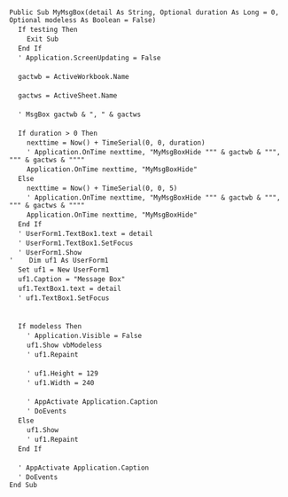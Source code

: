 &nbsp;  &nbsp;  &nbsp;  &nbsp;  
`Public Sub MyMsgBox(detail As String, Optional duration As Long = 0, Optional modeless As Boolean = False)`  
&nbsp;&nbsp;&nbsp;&nbsp;`If testing Then`  
&nbsp;&nbsp;&nbsp;&nbsp;&nbsp;&nbsp;&nbsp;&nbsp;`Exit Sub`  
&nbsp;&nbsp;&nbsp;&nbsp;`End If`  
&nbsp;&nbsp;&nbsp;&nbsp;`' Application.ScreenUpdating = False`  
&nbsp;  &nbsp;  &nbsp;  &nbsp;  
&nbsp;&nbsp;&nbsp;&nbsp;`gactwb = ActiveWorkbook.Name`  
&nbsp;  &nbsp;  &nbsp;  &nbsp;  
&nbsp;&nbsp;&nbsp;&nbsp;`gactws = ActiveSheet.Name`  
&nbsp;  &nbsp;  &nbsp;  &nbsp;  
&nbsp;&nbsp;&nbsp;&nbsp;`' MsgBox gactwb & ", " & gactws`  
&nbsp;  &nbsp;  &nbsp;  &nbsp;  
&nbsp;&nbsp;&nbsp;&nbsp;`If duration > 0 Then`  
&nbsp;&nbsp;&nbsp;&nbsp;&nbsp;&nbsp;&nbsp;&nbsp;`nexttime = Now() + TimeSerial(0, 0, duration)`  
&nbsp;&nbsp;&nbsp;&nbsp;&nbsp;&nbsp;&nbsp;&nbsp;`' Application.OnTime nexttime, "MyMsgBoxHide """ & gactwb & """, """ & gactws & """"`  
&nbsp;&nbsp;&nbsp;&nbsp;&nbsp;&nbsp;&nbsp;&nbsp;`Application.OnTime nexttime, "MyMsgBoxHide"`  
&nbsp;&nbsp;&nbsp;&nbsp;`Else`  
&nbsp;&nbsp;&nbsp;&nbsp;&nbsp;&nbsp;&nbsp;&nbsp;`nexttime = Now() + TimeSerial(0, 0, 5)`  
&nbsp;&nbsp;&nbsp;&nbsp;&nbsp;&nbsp;&nbsp;&nbsp;`' Application.OnTime nexttime, "MyMsgBoxHide """ & gactwb & """, """ & gactws & """"`  
&nbsp;&nbsp;&nbsp;&nbsp;&nbsp;&nbsp;&nbsp;&nbsp;`Application.OnTime nexttime, "MyMsgBoxHide"`  
&nbsp;&nbsp;&nbsp;&nbsp;`End If`  
&nbsp;&nbsp;&nbsp;&nbsp;`' UserForm1.TextBox1.text = detail`  
&nbsp;&nbsp;&nbsp;&nbsp;`' UserForm1.TextBox1.SetFocus`  
&nbsp;&nbsp;&nbsp;&nbsp;`' UserForm1.Show`  
`'    Dim uf1 As UserForm1`  
&nbsp;&nbsp;&nbsp;&nbsp;`Set uf1 = New UserForm1`  
&nbsp;&nbsp;&nbsp;&nbsp;`uf1.Caption = "Message Box"`  
&nbsp;&nbsp;&nbsp;&nbsp;`uf1.TextBox1.text = detail`  
&nbsp;&nbsp;&nbsp;&nbsp;`' uf1.TextBox1.SetFocus`  
&nbsp;  &nbsp;  &nbsp;  &nbsp;  
&nbsp;  &nbsp;  &nbsp;  &nbsp;  
&nbsp;&nbsp;&nbsp;&nbsp;`If modeless Then`  
&nbsp;&nbsp;&nbsp;&nbsp;&nbsp;&nbsp;&nbsp;&nbsp;`' Application.Visible = False`  
&nbsp;&nbsp;&nbsp;&nbsp;&nbsp;&nbsp;&nbsp;&nbsp;`uf1.Show vbModeless`  
&nbsp;&nbsp;&nbsp;&nbsp;&nbsp;&nbsp;&nbsp;&nbsp;`' uf1.Repaint`  
&nbsp;  &nbsp;  &nbsp;  &nbsp;  
&nbsp;&nbsp;&nbsp;&nbsp;&nbsp;&nbsp;&nbsp;&nbsp;`' uf1.Height = 129`  
&nbsp;&nbsp;&nbsp;&nbsp;&nbsp;&nbsp;&nbsp;&nbsp;`' uf1.Width = 240`  
&nbsp;  &nbsp;  &nbsp;  &nbsp;  
&nbsp;&nbsp;&nbsp;&nbsp;&nbsp;&nbsp;&nbsp;&nbsp;`' AppActivate Application.Caption`  
&nbsp;&nbsp;&nbsp;&nbsp;&nbsp;&nbsp;&nbsp;&nbsp;`' DoEvents`  
&nbsp;&nbsp;&nbsp;&nbsp;`Else`  
&nbsp;&nbsp;&nbsp;&nbsp;&nbsp;&nbsp;&nbsp;&nbsp;`uf1.Show`  
&nbsp;&nbsp;&nbsp;&nbsp;&nbsp;&nbsp;&nbsp;&nbsp;`' uf1.Repaint`  
&nbsp;&nbsp;&nbsp;&nbsp;`End If`  
&nbsp;  &nbsp;  &nbsp;  &nbsp;  
&nbsp;&nbsp;&nbsp;&nbsp;`' AppActivate Application.Caption`  
&nbsp;&nbsp;&nbsp;&nbsp;`' DoEvents`  
`End Sub`  

